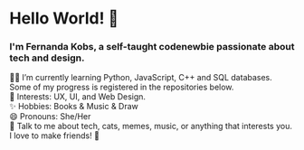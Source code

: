 # Hello World! :wave:

### I'm Fernanda Kobs, a self-taught codenewbie passionate about tech and design.

:woman_technologist: I’m currently learning Python, JavaScript, C++ and SQL databases. Some of my progress is registered in the repositories below.\
:eyes: Interests: UX, UI, and Web Design.\
:sparkles: Hobbies: Books & Music & Draw\
😄 Pronouns: She/Her\
💬 Talk to me about tech, cats, memes, music, or anything that interests you.  I love to make friends! :hugs:



